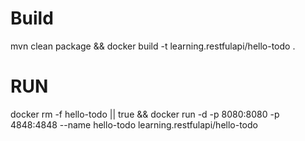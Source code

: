 # Build
mvn clean package && docker build -t learning.restfulapi/hello-todo .

# RUN

docker rm -f hello-todo || true && docker run -d -p 8080:8080 -p 4848:4848 --name hello-todo learning.restfulapi/hello-todo 